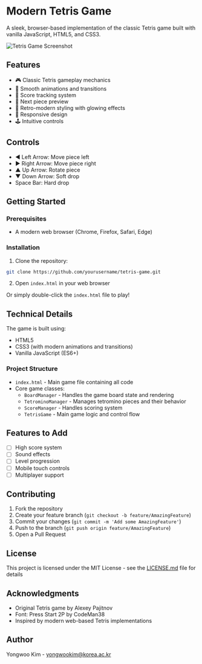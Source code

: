 # Modern Tetris Game

A sleek, browser-based implementation of the classic Tetris game built with vanilla JavaScript, HTML5, and CSS3.

![Tetris Game Screenshot](screenshot.png) <!-- You'll need to add your own screenshot -->

## Features

- 🎮 Classic Tetris gameplay mechanics
- 💫 Smooth animations and transitions
- 🎯 Score tracking system
- 👾 Next piece preview
- 🎨 Retro-modern styling with glowing effects
- 📱 Responsive design
- 🕹️ Intuitive controls

## Controls
- ◀️ Left Arrow: Move piece left
- ▶️ Right Arrow: Move piece right
- ▲️ Up Arrow: Rotate piece
- ▼️ Down Arrow: Soft drop
- Space Bar: Hard drop

## Getting Started

### Prerequisites

- A modern web browser (Chrome, Firefox, Safari, Edge)

### Installation

1. Clone the repository:

```bash
git clone https://github.com/yourusername/tetris-game.git
```

2. Open `index.html` in your web browser

Or simply double-click the `index.html` file to play!

## Technical Details

The game is built using:
- HTML5
- CSS3 (with modern animations and transitions)
- Vanilla JavaScript (ES6+)

### Project Structure

- `index.html` - Main game file containing all code
- Core game classes:
  - `BoardManager` - Handles the game board state and rendering
  - `TetrominoManager` - Manages tetromino pieces and their behavior
  - `ScoreManager` - Handles scoring system
  - `TetrisGame` - Main game logic and control flow

## Features to Add

- [ ] High score system
- [ ] Sound effects
- [ ] Level progression
- [ ] Mobile touch controls
- [ ] Multiplayer support

## Contributing

1. Fork the repository
2. Create your feature branch (`git checkout -b feature/AmazingFeature`)
3. Commit your changes (`git commit -m 'Add some AmazingFeature'`)
4. Push to the branch (`git push origin feature/AmazingFeature`)
5. Open a Pull Request

## License

This project is licensed under the MIT License - see the [LICENSE.md](LICENSE.md) file for details

## Acknowledgments

- Original Tetris game by Alexey Pajitnov
- Font: Press Start 2P by CodeMan38
- Inspired by modern web-based Tetris implementations

## Author

Yongwoo Kim - yongwookim@korea.ac.kr
